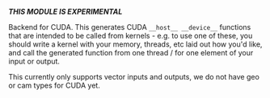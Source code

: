 ***THIS MODULE IS EXPERIMENTAL***

Backend for CUDA.  This generates CUDA `__host__ __device__` functions that are intended to be called from
kernels - e.g. to use one of these, you should write a kernel with your memory, threads, etc laid
out how you'd like, and call the generated function from one thread / for one element of your input
or output.

This currently only supports vector inputs and outputs, we do not have geo or cam types for CUDA yet.
